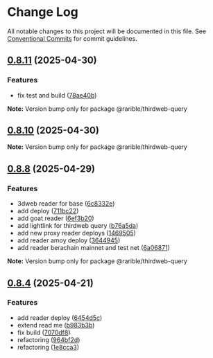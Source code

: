 # Change Log

All notable changes to this project will be documented in this file.
See [Conventional Commits](https://conventionalcommits.org) for commit guidelines.

## [0.8.11](https://github.com/rariblecom/protocol-contracts/compare/v0.8.10...v0.8.11) (2025-04-30)

### Features

- fix test and build ([78ae40b](https://github.com/rariblecom/protocol-contracts/commit/78ae40b4fdda18da610b022621a92f6944bdd8ba))

**Note:** Version bump only for package @rarible/thirdweb-query

## [0.8.10](https://github.com/rariblecom/protocol-contracts/compare/v0.8.9...v0.8.10) (2025-04-30)

**Note:** Version bump only for package @rarible/thirdweb-query

## [0.8.8](https://github.com/rariblecom/protocol-contracts/compare/v0.8.7...v0.8.8) (2025-04-29)

### Features

- 3dweb reader for base ([6c8332e](https://github.com/rariblecom/protocol-contracts/commit/6c8332e435b3d0a04d44160b364a570920904d77))
- add deploy ([711bc22](https://github.com/rariblecom/protocol-contracts/commit/711bc223214211d23e5a48096230a0c46a329794))
- add goat reader ([6ef3b20](https://github.com/rariblecom/protocol-contracts/commit/6ef3b2004c4e317726908716297210ed9217320c))
- add lightlink for thirdweb query ([b76a5da](https://github.com/rariblecom/protocol-contracts/commit/b76a5da408ef8ee69816052be32bb693402bc0a3))
- add new proxy reader deploys ([1469505](https://github.com/rariblecom/protocol-contracts/commit/146950568ceaebddc7d45502ae40fa51ee4d18a6))
- add reader amoy deploy ([3644945](https://github.com/rariblecom/protocol-contracts/commit/36449453c1695c7cb49a96d3fb5d787b82a284cb))
- add reader berachain mainnet and test net ([6a06871](https://github.com/rariblecom/protocol-contracts/commit/6a06871bf57db4bdda96b1a845cc397b4fdfe96d))

**Note:** Version bump only for package @rarible/thirdweb-query

## [0.8.4](https://github.com/rariblecom/protocol-contracts/compare/v0.8.1...v0.8.4) (2025-04-21)

### Features

- add reader deploy ([6454d5c](https://github.com/rariblecom/protocol-contracts/commit/6454d5cf48f90feebdb2fe4292aaf3a3e9c8525a))
- extend read me ([b983b3b](https://github.com/rariblecom/protocol-contracts/commit/b983b3bf6015548bdafd9b9ea0938a2e01b9a687))
- fix build ([7070df8](https://github.com/rariblecom/protocol-contracts/commit/7070df8cea50dc7a959c6feedc1cc4d9a73f257a))
- refactoring ([964bf2d](https://github.com/rariblecom/protocol-contracts/commit/964bf2d72a80cf2088153628d69f47bfcbc47b61))
- refactoring ([1e8cca3](https://github.com/rariblecom/protocol-contracts/commit/1e8cca3dc225ff6562ce9f149080b66830e7d34f))
